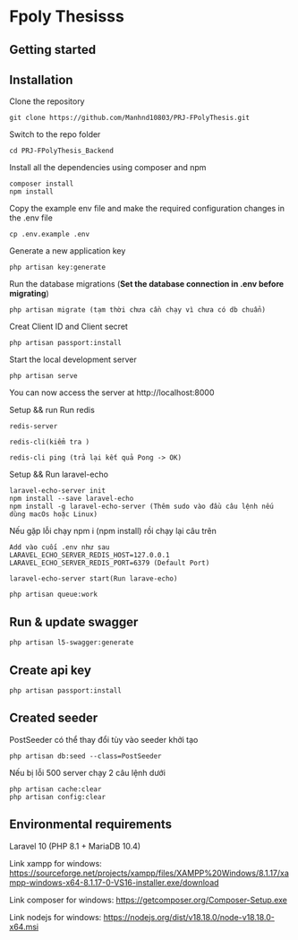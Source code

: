 # Fpoly Thesisss

## Getting started

## Installation

Clone the repository

    git clone https://github.com/Manhnd10803/PRJ-FPolyThesis.git

Switch to the repo folder

    cd PRJ-FPolyThesis_Backend

Install all the dependencies using composer and npm

    composer install
    npm install

Copy the example env file and make the required configuration changes in the .env file

    cp .env.example .env

Generate a new application key

    php artisan key:generate

Run the database migrations (**Set the database connection in .env before migrating**)

    php artisan migrate (tạm thời chưa cần chạy vì chưa có db chuẩn)

Creat Client ID and Client secret

    php artisan passport:install

Start the local development server

    php artisan serve

You can now access the server at http://localhost:8000

Setup && run Run redis

    redis-server

    redis-cli(kiểm tra )

    redis-cli ping (trả lại kết quả Pong -> OK)

Setup && Run laravel-echo

    laravel-echo-server init
    npm install --save laravel-echo
    npm install -g laravel-echo-server (Thêm sudo vào đầu câu lệnh nếu dùng macOs hoặc Linux)

Nếu gặp lỗi chạy npm i (npm install) rồi chạy lại câu trên

    Add vào cuối .env như sau
    LARAVEL_ECHO_SERVER_REDIS_HOST=127.0.0.1
    LARAVEL_ECHO_SERVER_REDIS_PORT=6379 (Default Port)

    laravel-echo-server start(Run larave-echo)

    php artisan queue:work

## Run & update swagger

    php artisan l5-swagger:generate

## Create api key

    php artisan passport:install

## Created seeder

PostSeeder có thể thay đổi tùy vào seeder khởi tạo

    php artisan db:seed --class=PostSeeder

Nếu bị lỗi 500 server chạy 2 câu lệnh dưới

    php artisan cache:clear
    php artisan config:clear

## Environmental requirements

Laravel 10 (PHP 8.1 + MariaDB 10.4)

Link xampp for windows: https://sourceforge.net/projects/xampp/files/XAMPP%20Windows/8.1.17/xampp-windows-x64-8.1.17-0-VS16-installer.exe/download

Link composer for windows: https://getcomposer.org/Composer-Setup.exe

Link nodejs for windows: https://nodejs.org/dist/v18.18.0/node-v18.18.0-x64.msi
